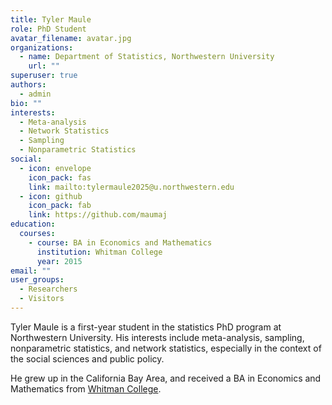 ```yaml
---
title: Tyler Maule
role: PhD Student
avatar_filename: avatar.jpg
organizations:
  - name: Department of Statistics, Northwestern University
    url: ""
superuser: true
authors:
  - admin
bio: ""
interests:
  - Meta-analysis
  - Network Statistics
  - Sampling
  - Nonparametric Statistics
social:
  - icon: envelope
    icon_pack: fas
    link: mailto:tylermaule2025@u.northwestern.edu
  - icon: github
    icon_pack: fab
    link: https://github.com/maumaj
education:
  courses:
    - course: BA in Economics and Mathematics
      institution: Whitman College
      year: 2015
email: ""
user_groups:
  - Researchers
  - Visitors
---
```

Tyler Maule is a first-year student in the statistics PhD program at Northwestern University. His interests include meta-analysis, sampling, nonparametric statistics, and network statistics, especially in the context of the social sciences and public policy. 

He grew up in the California Bay Area, and received a BA in Economics and Mathematics from [Whitman College](https://www.whitman.edu/).